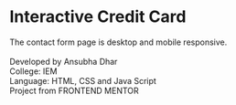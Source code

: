 # Interactive Credit Card


The contact form page is desktop and mobile responsive.
<br><br>
Developed by Ansubha Dhar
<br>
College: IEM
<br>
Language: HTML, CSS and Java Script
<br>
Project from FRONTEND MENTOR
